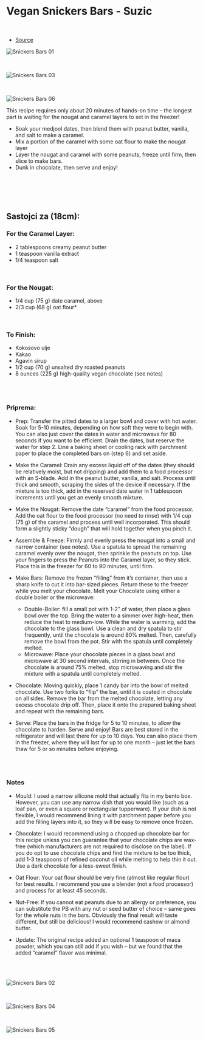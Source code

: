 # Vegan Snickers Bars - Suzic

<br/>

- [Source](https://frommybowl.com/healthy-snickers-bars/)

![Snickers Bars 01](..//media//Snickers_Bars_01.jpg)

<br/>

![Snickers Bars 03](..//media//Snickers_Bars_03.png)

<br/>

![Snickers Bars 06](..//media//Snickers_Bars_06.png)


This recipe requires only about 20 minutes of hands-on time – the longest part is waiting for the nougat and caramel layers to set in the freezer!

- Soak your medjool dates, then blend them with peanut butter, vanilla, and salt to make a caramel.
- Mix a portion of the caramel with some oat flour to make the nougat layer
- Layer the nougat and caramel with some peanuts, freeze until firm, then slice to make bars.
- Dunk in chocolate, then serve and enjoy!


<br/>






<br/><br/>

## Sastojci za (18cm):

### For the Caramel Layer:

- 2 tablespoons creamy peanut butter
- 1 teaspoon vanilla extract
- 1/4 teaspoon salt

<br/>



### For the Nougat:

- 1/4 cup (75 g) date caramel, above
- 2/3 cup (68 g) oat flour*


<br/>


### To Finish:

- Kokosovo ulje
- Kakao
- Agavin sirup
- 1/2 cup (70 g) unsalted dry roasted peanuts
- 8 ounces (225 g) high-quality vegan chocolate (see notes)


<br/><br/>


### Priprema:

- Prep: Transfer the pitted dates to a larger bowl and cover with hot water. Soak for 5-10 minutes, depending on how soft they were to begin with. You can also just cover the dates in water and microwave for 80 seconds if you want to be efficient. Drain the dates, but reserve the water for step 2. Line a baking sheet or cooling rack with parchment paper to place the completed bars on (step 6) and set aside.

- Make the Caramel: Drain any excess liquid off of the dates (they should be relatively moist, but not dripping) and add them to a food processor with an S-blade. Add in the peanut butter, vanilla, and salt. Process until thick and smooth, scraping the sides of the device if necessary. If the mixture is too thick, add in the reserved date water in 1 tablespoon increments until you get an evenly smooth mixture.

- Make the Nougat: Remove the date “caramel” from the food processor. Add the oat flour to the food processor (no need to rinse) with 1/4 cup (75 g) of the caramel and process until well incorporated. This should form a slightly sticky “dough” that will hold together when you pinch it.

- Assemble & Freeze: Firmly and evenly press the nougat into a small and narrow container (see notes). Use a spatula to spread the remaining caramel evenly over the nougat, then sprinkle the peanuts on top. Use your fingers to press the Peanuts into the Caramel layer, so they stick. Place this in the freezer for 60 to 90 minutes, until firm.

- Make Bars: Remove the frozen “filling” from it’s container, then use a sharp knife to cut it into bar-sized pieces. Return these to the freezer while you melt your chocolate. Melt your Chocolate using either a double boiler or the microwave:
    - Double-Boiler: fill a small pot with 1-2″ of water, then place a glass bowl over the top. Bring the water to a simmer over high-heat, then reduce the heat to medium-low. While the water is warming, add the chocolate to the glass bowl. Use a clean and dry spatula to stir frequently, until the chocolate is around 80% melted. Then, carefully remove the bowl from the pot. Stir with the spatula until completely melted.
    - Microwave:  Place your chocolate pieces in a glass bowl and microwave at 30 second intervals, stirring in between. Once the chocolate is around 75% melted, stop microwaving and stir the mixture with a spatula until completely melted.

- Chocolate: Moving quickly, place 1 candy bar into the bowl of melted chocolate. Use two forks to “flip” the bar, until it is coated in chocolate on all sides. Remove the bar from the melted chocolate, letting any excess chocolate drip off. Then, place it onto the prepared baking sheet and repeat with the remaining bars.

- Serve: Place the bars in the fridge for 5 to 10 minutes, to allow the chocolate to harden. Serve and enjoy! Bars are best stored in the refrigerator and will last there for up to 10 days. You can also place them in the freezer, where they will last for up to one month – just let the bars thaw for 5 or so minutes before enjoying.


<br/><br/>



### Notes

- Mould: I used a narrow silicone mold that actually fits in my bento box. However, you can use any narrow dish that you would like (such as a loaf pan, or even a square or rectangular tupperware). If your dish is not flexible, I would recommend lining it with parchment paper before you add the filling layers into it, so they will be easy to remove once frozen.

- Chocolate: I would recommend using a chopped up chocolate bar for this recipe unless you can guarantee that your chocolate chips are wax-free (which manufacturers are not required to disclose on the label). If you do opt to use chocolate chips and find the mixture to be too thick, add 1-3 teaspoons of refined coconut oil while melting to help thin it out. Use a dark chocolate for a less-sweet finish.

- Oat Flour: Your oat flour should be very fine (almost like regular flour) for best results. I recommend you use a blender (not a food processor) and process for at least 45 seconds.

- Nut-Free: If you cannot eat peanuts due to an allergy or preference, you can substitute the PB with any nut or seed butter of choice – same goes for the whole nuts in the bars. Obviously the final result will taste different, but still be delicious! I would recommend cashew or almond butter.

- Update: The original recipe added an optional 1 teaspoon of maca powder, which you can still add if you wish – but we found that the added “caramel” flavor was minimal.

<br/><br/>


![Snickers Bars 02](..//media//Snickers_Bars_02.png)

<br/>

![Snickers Bars 04](..//media//Snickers_Bars_04.jpg)

<br/>

![Snickers Bars 05](..//media//Snickers_Bars_05.png)